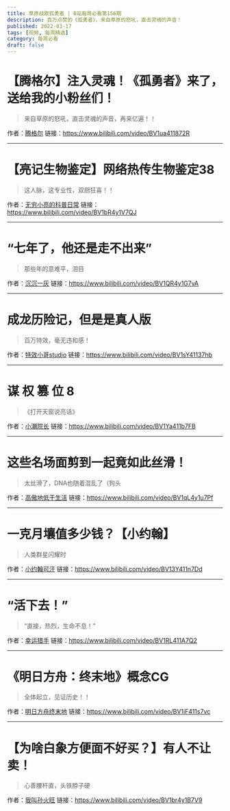 ```yaml
---
title: 草原战歌孤勇者 | B站每周必看第156期
description: 百万点赞的《孤勇者》，来自草原的怒吼，直击灵魂的声音！
published: 2022-03-17
tags: [视频, 每周精选]
category: 每周必看
draft: false
---
```


# 【腾格尔】注入灵魂！《孤勇者》来了，送给我的小粉丝们！
> 来自草原的怒吼，直击灵魂的声音，再来亿遍！！

作者：[腾格尔](https://space.bilibili.com/386043247)
链接：https://www.bilibili.com/video/BV1ua411872R

---

# 【亮记生物鉴定】网络热传生物鉴定38
> 这人脉，这专业性，双厨狂喜！！

作者：[无穷小亮的科普日常](https://space.bilibili.com/14804670)
链接：https://www.bilibili.com/video/BV1bR4y1V7QJ

---

# “七年了，他还是走不出来”
> 那些年的意难平，泪目

作者：[沉沉一灰](https://space.bilibili.com/11026741)
链接：https://www.bilibili.com/video/BV1QR4y1G7vA

---

# 成龙历险记，但是是真人版
> 百万特效，毫无违和感！

作者：[特效小哥studio](https://space.bilibili.com/3066511)
链接：https://www.bilibili.com/video/BV1sY41137hb

---

# 谋 权 篡 位 8
> 《打开天窗说亮话》

作者：[小潮院长](https://space.bilibili.com/5970160)
链接：https://www.bilibili.com/video/BV1Ya411b7FB

---

# 这些名场面剪到一起竟如此丝滑！
> 太丝滑了，DNA也随着混乱了（狗头

作者：[高傲地低于生活](https://space.bilibili.com/1607596057)
链接：https://www.bilibili.com/video/BV1qL4y1u7Pf

---

# 一克月壤值多少钱？【小约翰】
> 人类群星闪耀时

作者：[小约翰可汗](https://space.bilibili.com/23947287)
链接：https://www.bilibili.com/video/BV13Y411n7Dd

---

# “活下去！”
> “直接，热烈，生命不息！”

作者：[幸运猎手](https://space.bilibili.com/496783876)
链接：https://www.bilibili.com/video/BV1RL411A7Q2

---

# 《明日方舟：终末地》概念CG
> 全体起立，见证历史！！

作者：[明日方舟终末地](https://space.bilibili.com/1265652806)
链接：https://www.bilibili.com/video/BV1iF411s7vc

---

# 【为啥白象方便面不好买？】有人不让卖！
> 心善腰杆直，头铁脖子硬

作者：[我叫孙火旺](https://space.bilibili.com/586789337)
链接：https://www.bilibili.com/video/BV1br4y1B7V9

